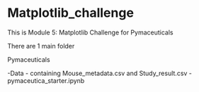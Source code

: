 # Matplotlib_challenge
This is Module 5: Matplotlib Challenge for Pymaceuticals 

There are 1 main folder

Pymaceuticals 

  -Data - containing Mouse_metadata.csv and Study_result.csv
  -pymaceutica_starter.ipynb
